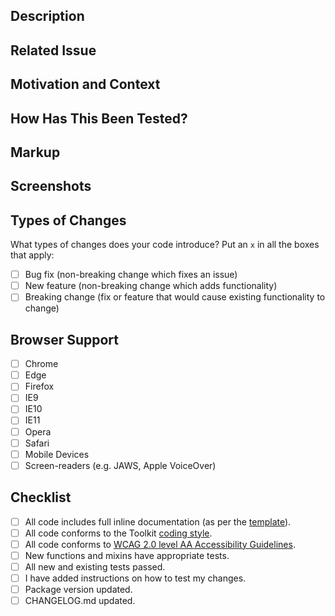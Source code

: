 <!--
                                 W A R N I N G

   Please ensure you have followed our contributing guidelines before
             attempting to merge any work into the project.

  TITLE:
    Provide a general summary of your changes in the Title above.

  LABELS:
    Please add appropriate labels to your PR.
    If you've made changes to a specific package, please make sure to select
    the corresponding label.
-->

## Description
<!-- Describe your changes in detail -->


## Related Issue
<!-- Please link to the issue here. If an issue doesn't exist, please create one. -->


## Motivation and Context
<!--
  Why is this change required? What problem does it solve? What program is it
  supporting (if any)?
-->


## How Has This Been Tested?
<!--
  Please describe in detail how you tested your changes.

  Include details of your testing environment, and the tests you ran to
  see how your change affects other areas of the code, etc.
-->


## Markup
<!-- If appropriate, please provide markup to compliment your changes. -->


## Screenshots
<!-- If appropriate, please provide screenshots. -->


## Types of Changes

What types of changes does your code introduce? Put an `x` in all the boxes that apply:

- [ ] Bug fix (non-breaking change which fixes an issue)
- [ ] New feature (non-breaking change which adds functionality)
- [ ] Breaking change (fix or feature that would cause existing functionality to change)

## Browser Support

- [ ] Chrome
- [ ] Edge
- [ ] Firefox
- [ ] IE9
- [ ] IE10
- [ ] IE11
- [ ] Opera
- [ ] Safari
- [ ] Mobile Devices
- [ ] Screen-readers (e.g. JAWS, Apple VoiceOver)

## Checklist

- [ ] All code includes full inline documentation (as per the [template](https://github.com/sky-uk/toolkit/blob/master/_template.scss)).
- [ ] All code conforms to the Toolkit [coding style](https://github.com/sky-uk/toolkit/wiki/Coding-Style).
- [ ] All code conforms to [WCAG 2.0 level AA Accessibility Guidelines](https://www.w3.org/TR/WCAG20/).
- [ ] New functions and mixins have appropriate tests.
- [ ] All new and existing tests passed.
- [ ] I have added instructions on how to test my changes.
- [ ] Package version updated.
- [ ] CHANGELOG.md updated.
